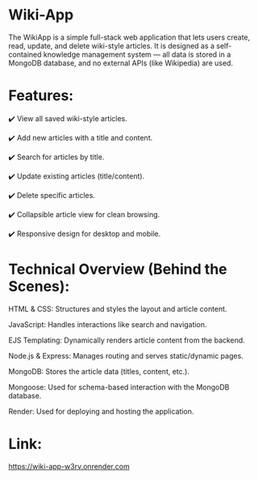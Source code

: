 # Wiki-App

The WikiApp is a simple full-stack web application that lets users create, read, update, and delete wiki-style articles. It is designed as a self-contained knowledge management system — all data is stored in a MongoDB database, and no external APIs (like Wikipedia) are used.


# Features:
✔️ View all saved wiki-style articles.
  
✔️ Add new articles with a title and content.

✔️ Search for articles by title.

✔️ Update existing articles (title/content).

✔️ Delete specific articles.

✔️ Collapsible article view for clean browsing.

✔️ Responsive design for desktop and mobile.

# Technical Overview (Behind the Scenes):

HTML & CSS: Structures and styles the layout and article content.

JavaScript: Handles interactions like search and navigation.

EJS Templating: Dynamically renders article content from the backend.

Node.js & Express: Manages routing and serves static/dynamic pages.

MongoDB: Stores the article data (titles, content, etc.).

Mongoose: Used for schema-based interaction with the MongoDB database.

Render: Used for deploying and hosting the application.

# Link:
https://wiki-app-w3rv.onrender.com
